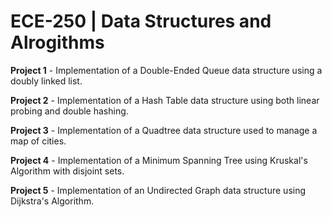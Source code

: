 # ECE-250 | Data Structures and Alrogithms

**Project 1** - Implementation of a Double-Ended Queue data structure using a doubly linked list.

**Project 2** - Implementation of a Hash Table data structure using both linear probing and double hashing.

**Project 3** - Implementation of a Quadtree data structure used to manage a map of cities.

**Project 4** - Implementation of a Minimum Spanning Tree using Kruskal's Algorithm with disjoint sets.

**Project 5** - Implementation of an Undirected Graph data structure using Dijkstra's Algorithm.
